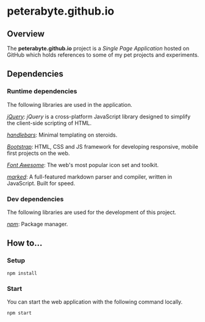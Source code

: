 # peterabyte.github.io

## Overview

The **peterabyte.github.io** project is a *Single Page Application* hosted on GitHub which holds references to some of my pet projects and experiments.

## Dependencies

### Runtime dependencies

The following libraries are used in the application.

*[jQuery](https://jquery.com/)*: *jQuery* is a cross-platform JavaScript library designed to simplify the client-side scripting of HTML.

*[handlebars](https://handlebarsjs.com/)*: Minimal templating on steroids.

*[Bootstrap](http://getbootstrap.com/)*: HTML, CSS and JS framework for developing responsive, mobile first projects on the web.

*[Font Awesome](https://fontawesome.com/)*: The web's most popular icon set and toolkit.

*[marked](https://github.com/chjj/marked)*: A full-featured markdown parser and compiler, written in JavaScript. Built for speed.

### Dev dependencies

The following libraries are used for the development of this project.

*[npm](https://www.npmjs.com/)*: Package manager.

## How to...

### Setup

`npm install`

### Start

You can start the web application with the following command locally.

`npm start`
